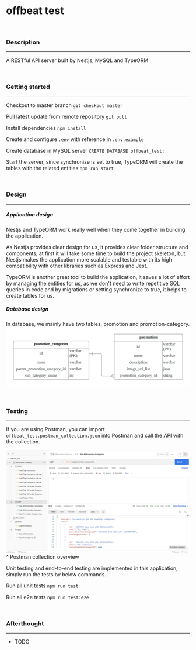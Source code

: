 # offbeat test

<br>

### Description

---

A RESTful API server built by Nestjs, MySQL and TypeORM

<br>

### Getting started

---

Checkout to master branch
`git checkout master`

Pull latest update from remote repository
`git pull`

Install dependencies
`npm install`

Create and configure `.env` with reference in `.env.example`

Create database in MySQL server
`CREATE DATABASE offbeat_test;`

Start the server, since synchronize is set to true, TypeORM will create the tables with the related entities
`npm run start`

<br>

### Design

---

##### Application design

Nestjs and TypeORM work really well when they come together in building the application.

As Nestjs provides clear design for us, it provides clear folder structure and components, at first it will take some time to build the project skeleton, but Nestjs makes the application more scalable and testable with its high compatibility with other libraries such as Express and Jest.

TypeORM is another great tool to build the application, it saves a lot of effort by managing the entities for us, as we don't need to write repetitive SQL queries in code and by migrations or setting synchronize to true, it helps to create tables for us.

##### Database design

In database, we mainly have two tables, promotion and promotion-category.
![Database ERD](db-erd.jpeg)

<br>

### Testing

---

If you are using Postman, you can import `offbeat_test.postman_collection.json` into Postman and call the API with the collection.

![Postman collection](/postman-collection.png)
^ Postman collection overview

Unit testing and end-to-end testing are implemented in this application, simply run the tests by below commands.

Run all unit tests
`npm run test`

Run all e2e tests
`npm run test:e2e`

<br>

### Afterthought

---

-   TODO
